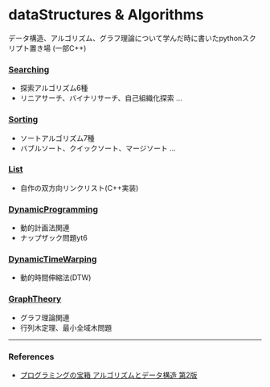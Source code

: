 # dataStructures & Algorithms

データ構造、アルゴリズム、グラフ理論について学んだ時に書いたpythonスクリプト置き場 (一部C++)

### [Searching](https://github.com/Wotipati/dataStructuresAndAlgorithms/tree/master/Searching)
- 探索アルゴリズム6種
- リニアサーチ、バイナリサーチ、自己組織化探索 ...

### [Sorting](https://github.com/Wotipati/dataStructuresAndAlgorithms/tree/master/Sorting)
- ソートアルゴリズム7種
- バブルソート、クイックソート、マージソート ...

### [List](https://github.com/Wotipati/dataStructuresAndAlgorithms/tree/master/List)
- 自作の双方向リンクリスト(C++実装)

### [DynamicProgramming](https://github.com/Wotipati/dataStructuresAndAlgorithms/tree/master/DynamicProgramming)
- 動的計画法関連
- ナップザック問題yt6

### [DynamicTimeWarping](https://github.com/Wotipati/dataStructuresAndAlgorithms/tree/master/DynamicTimeWarping)
- 動的時間伸縮法(DTW)


### [GraphTheory](https://github.com/Wotipati/dataStructuresAndAlgorithms/tree/master/GraphTheory)
- グラフ理論関連
- 行列木定理、最小全域木問題

---

### References
- [プログラミングの宝箱 アルゴリズムとデータ構造 第2版](http://www.sbcr.jp/products/4797363289.html)

